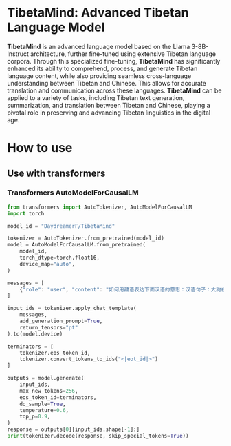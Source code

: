 # TibetaMind: Advanced Tibetan Language Model
**TibetaMind** is an advanced language model based on the Llama 3-8B-Instruct architecture, further fine-tuned using extensive Tibetan language corpora. Through this specialized fine-tuning, **TibetaMind** has significantly enhanced its ability to comprehend, process, and generate Tibetan language content, while also providing seamless cross-language understanding between Tibetan and Chinese. This allows for accurate translation and communication across these languages. **TibetaMind** can be applied to a variety of tasks, including Tibetan text generation, summarization, and translation between Tibetan and Chinese, playing a pivotal role in preserving and advancing Tibetan linguistics in the digital age.

# How to use
## Use with transformers
### Transformers AutoModelForCausalLM
```python
from transformers import AutoTokenizer, AutoModelForCausalLM
import torch

model_id = "DaydreamerF/TibetaMind"

tokenizer = AutoTokenizer.from_pretrained(model_id)
model = AutoModelForCausalLM.from_pretrained(
    model_id,
    torch_dtype=torch.float16,
    device_map="auto",
)

messages = [
    {"role": "user", "content": "如何用藏语表达下面汉语的意思：汉语句子：大狗在楼里不好养。"},
]

input_ids = tokenizer.apply_chat_template(
    messages,
    add_generation_prompt=True,
    return_tensors="pt"
).to(model.device)

terminators = [
    tokenizer.eos_token_id,
    tokenizer.convert_tokens_to_ids("<|eot_id|>")
]

outputs = model.generate(
    input_ids,
    max_new_tokens=256,
    eos_token_id=terminators,
    do_sample=True,
    temperature=0.6,
    top_p=0.9,
)
response = outputs[0][input_ids.shape[-1]:]
print(tokenizer.decode(response, skip_special_tokens=True))
```
